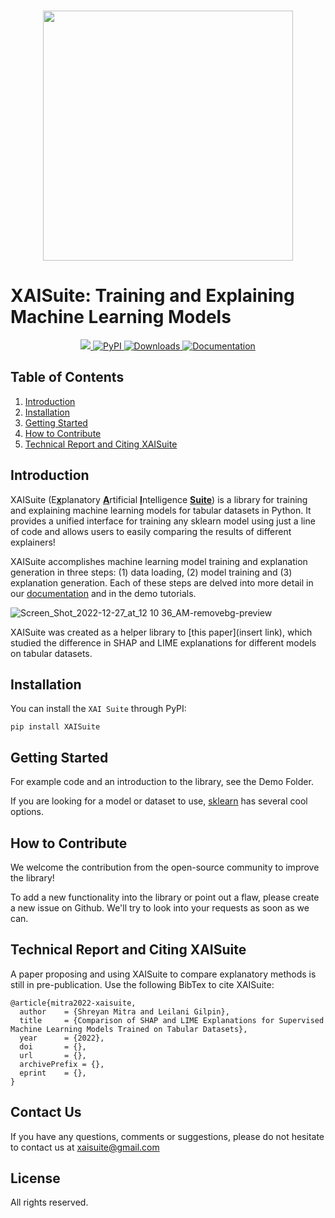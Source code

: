 <p align="center">
    <br>
    <img src="https://user-images.githubusercontent.com/66180831/209478341-a1b4d80b-dbcb-448c-a3e0-109e27590ec5.png" width="400"/>
    <br>
<p>

# XAISuite: Training and Explaining Machine Learning Models
<div align="center">
  <a href="#">
  <img src="https://img.shields.io/badge/Python-3.7, 3.8, 3.9, 3.10-blue">
  </a>
  
  <a href="https://pypi.python.org/pypi/XAISuite">
  <img alt="PyPI" src="https://img.shields.io/pypi/v/XAISuite"/>
  </a>
  
  <a href="https://pepy.tech/project/XAISuite">
  <img alt="Downloads" src="https://pepy.tech/badge/xaisuite">
  </a>
  
  <a href="https://github.com/11301858/XAISuite">
  <img alt="Documentation" src="https://github.com/11301858/XAISuite/actions/workflows/docs.yml/badge.svg"/>
  </a>
  
  <!-- Some more badges to display, upon release
  <a href="https://arxiv.org/abs/2206.01612">
  <img alt="DOI" src="https://zenodo.org/badge/DOI/10.48550/ARXIV.2206.01612.svg"/>
  </a>
  -->
</div>

## Table of Contents
1. [Introduction](#introduction)
2. [Installation](#installation)
3. [Getting Started](#getting-started)
4. [How to Contribute](#how-to-contribute)
5. [Technical Report and Citing XAISuite](#technical-report-and-citing-xaisuite)


## Introduction

XAISuite (E<u><b>x</b></u>planatory <u><b>A</b></u>rtificial <u><b>I</b></u>ntelligence <u><b>Suite</b></u>) is a library for training and explaining machine learning models for tabular datasets in Python. It provides a unified interface for training any sklearn model using just a line of code and allows users to easily comparing the results of different explainers!

XAISuite accomplishes machine learning model training and explanation generation in three steps: (1) data loading, (2) model training and (3)
explanation generation. Each of these steps are delved into more detail in our [documentation](https://11301858.github.io/XAISuite/v0.6.0-beta/index.html) and in the demo tutorials.


![Screen_Shot_2022-12-27_at_12 10 36_AM-removebg-preview](https://user-images.githubusercontent.com/66180831/209634297-296fa5d8-4429-434c-afaa-7500d776cd75.png)

XAISuite was created as a helper library to [this paper](insert link), which studied the difference in SHAP and LIME explanations for different models on tabular datasets.

## Installation
You can install the ``XAI Suite`` through PyPI:

``
pip install XAISuite
``

## Getting Started

For example code and an introduction to the library, see the Demo Folder. 

If you are looking for a model or dataset to use, [sklearn](https://scikit-learn.org/stable/) has several cool options.


## How to Contribute

We welcome the contribution from the open-source community to improve the library!

To add a new functionality into the library or point out a flaw, please create a new issue on Github. We'll try to look into your requests as soon as we can. 

## Technical Report and Citing XAISuite
A paper proposing and using XAISuite to compare explanatory methods is still in pre-publication. Use the following BibTex to cite XAISuite:

```
@article{mitra2022-xaisuite,
  author    = {Shreyan Mitra and Leilani Gilpin},
  title     = {Comparison of SHAP and LIME Explanations for Supervised
Machine Learning Models Trained on Tabular Datasets},
  year      = {2022},
  doi       = {},
  url       = {},
  archivePrefix = {},
  eprint    = {},
}
```


## Contact Us
If you have any questions, comments or suggestions, please do not hesitate to contact us at xaisuite@gmail.com

## License

All rights reserved.
